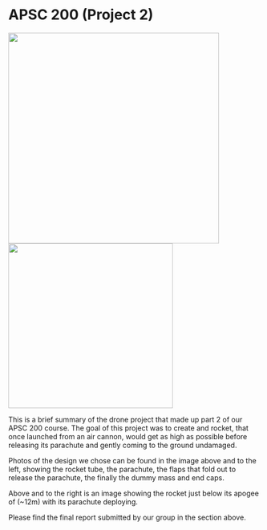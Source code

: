 # APSC 200 (Project 2)

<p float="left">
  <img src="https://github.com/user-attachments/assets/fd7190ec-a961-4173-b2b4-657ef3093a67" width="420" />
  <img src="https://github.com/user-attachments/assets/5181142e-8eec-4573-a4fc-43aeb939185a" width="328" /> 
</p>

This is a brief summary of the drone project that made up part 2 of our APSC 200 course.
The goal of this project was to create and rocket, that once launched from an air cannon, would get as high as possible before releasing its parachute and gently coming to the ground undamaged.

Photos of the design we chose can be found in the image above and to the left, showing the rocket tube, the parachute, the flaps that fold out to release the parachute, the finally the dummy mass and end caps.  

Above and to the right is an image showing the rocket just below its apogee of (~12m) with its parachute deploying.
 
Please find the final report submitted by our group in the section above.

